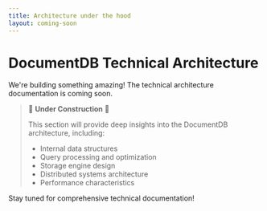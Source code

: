 ```yaml
---
title: Architecture under the hood
layout: coming-soon
---
```


# DocumentDB Technical Architecture

We're building something amazing! The technical architecture documentation is coming soon.

> 🚧 **Under Construction** 🚧
> 
> This section will provide deep insights into the DocumentDB architecture, including:
> - Internal data structures
> - Query processing and optimization
> - Storage engine design
> - Distributed systems architecture
> - Performance characteristics

Stay tuned for comprehensive technical documentation!
